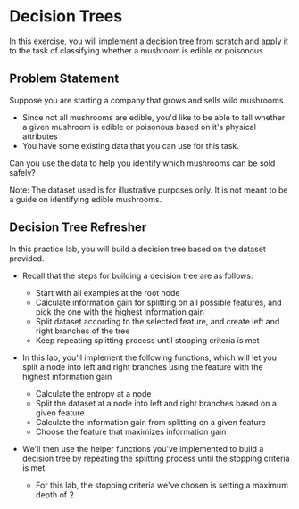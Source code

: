 # Decision Trees

In this exercise, you will implement a decision tree from scratch and apply it to the task of classifying whether a mushroom is edible or poisonous.

## Problem Statement

Suppose you are starting a company that grows and sells wild mushrooms. 
- Since not all mushrooms are edible, you'd like to be able to tell whether a given mushroom is edible or poisonous based on it's physical attributes
- You have some existing data that you can use for this task. 

Can you use the data to help you identify which mushrooms can be sold safely? 

Note: The dataset used is for illustrative purposes only. It is not meant to be a guide on identifying edible mushrooms.

## Decision Tree Refresher

In this practice lab, you will build a decision tree based on the dataset provided.

- Recall that the steps for building a decision tree are as follows:
    - Start with all examples at the root node
    - Calculate information gain for splitting on all possible features, and pick the one with the highest information gain
    - Split dataset according to the selected feature, and create left and right branches of the tree
    - Keep repeating splitting process until stopping criteria is met
  
  
- In this lab, you'll implement the following functions, which will let you split a node into left and right branches using the feature with the highest information gain
    - Calculate the entropy at a node 
    - Split the dataset at a node into left and right branches based on a given feature
    - Calculate the information gain from splitting on a given feature
    - Choose the feature that maximizes information gain
    
- We'll then use the helper functions you've implemented to build a decision tree by repeating the splitting process until the stopping criteria is met 
    - For this lab, the stopping criteria we've chosen is setting a maximum depth of 2